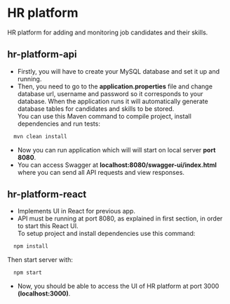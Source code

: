 
# HR platform

HR platform for adding and monitoring job candidates and their skills.


## hr-platform-api
- Firstly, you will have to create your MySQL database and set it up and running.
- Then, you need to go to the **application.properties** file and change database url, username and password so it corresponds to your database. When the application runs it will automatically generate database tables for candidates and skills to be stored.   
You can use this Maven command to compile project, install dependencies and run tests: 
```bash
  mvn clean install
```
- Now you can run application which will will start on local server **port 8080**.
- You can access Swagger at **localhost:8080/swagger-ui/index.html** where you can send all API requests and view responses.
## hr-platform-react
- Implements UI in React for previous app.
- API must be running at port 8080, as explained in first section, in order to start this React UI.   
To setup project and install dependencies use this command:
```bash
  npm install
```   
Then start server with:
```bash
  npm start
```
- Now, you should be able to access the UI of HR platform at port 3000 **(localhost:3000)**.
